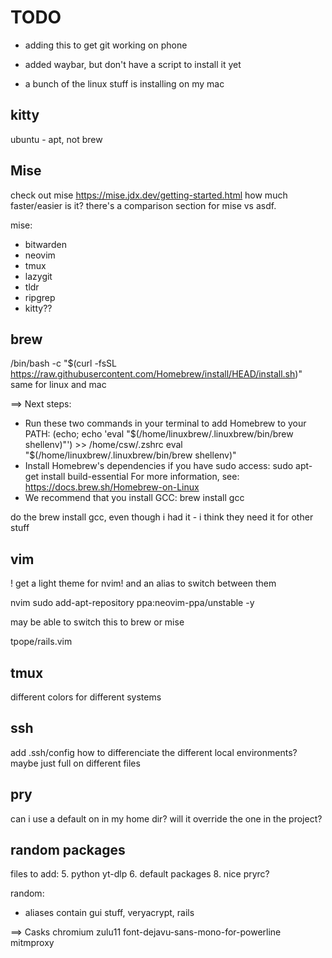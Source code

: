# TODO

- adding this to get git working on phone

 - added waybar, but don't have a script to install it yet
 - a bunch of the linux stuff is installing on my mac


## kitty
ubuntu - apt, not brew

## Mise
check out mise
https://mise.jdx.dev/getting-started.html
how much faster/easier is it?
there's a comparison section for mise vs asdf.

mise:
 - bitwarden
 - neovim
 - tmux
 - lazygit
 - tldr
 - ripgrep
 - kitty??


## brew
/bin/bash -c "$(curl -fsSL https://raw.githubusercontent.com/Homebrew/install/HEAD/install.sh)"
same for linux and mac

==> Next steps:
- Run these two commands in your terminal to add Homebrew to your PATH:
    (echo; echo 'eval "$(/home/linuxbrew/.linuxbrew/bin/brew shellenv)"') >> /home/csw/.zshrc
    eval "$(/home/linuxbrew/.linuxbrew/bin/brew shellenv)"
- Install Homebrew's dependencies if you have sudo access:
    sudo apt-get install build-essential
  For more information, see:
    https://docs.brew.sh/Homebrew-on-Linux
- We recommend that you install GCC:
    brew install gcc

do the brew install gcc, even though i had it - i think they need it for other stuff


## vim
! get a light theme for nvim! and an alias to switch between them

nvim
  sudo add-apt-repository ppa:neovim-ppa/unstable -y

may be able to switch this to brew or mise

tpope/rails.vim


## tmux
different colors for different systems


## ssh
add .ssh/config
how to differenciate the different local environments?
maybe just full on different files


## pry
can i use a default on in my home dir?
will it override the one in the project?


## random packages
files to add:
 5. python
   yt-dlp
 6. default packages
 8. nice pryrc?

random:
 - aliases contain gui stuff, veryacrypt, rails

==> Casks
chromium
zulu11
font-dejavu-sans-mono-for-powerline
mitmproxy
